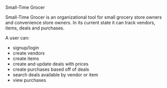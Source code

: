 Small-Time Grocer

Small-Time Grocer is an organizational tool for small grocery store owners and convenience store owners. In its current state it can track vendors, items, deals and purchases.

A user can:
- signup/login
- create vendors
- create items
- create and update deals with prices
- create purchases based off of deals
- search deals available by vendor or item
- view purchases
